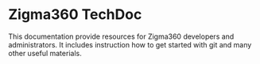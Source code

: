# Zigma360 TechDoc

This documentation provide resources for Zigma360 developers and administrators.
It includes instruction how to get started with git and many other useful materials.
